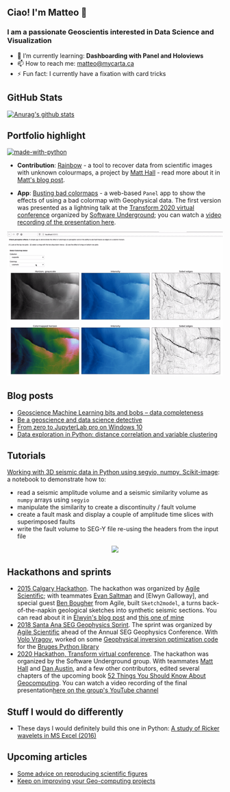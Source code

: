 ## Ciao! I'm Matteo 👋

### I am a passionate Geoscientis interested in Data Science and Visualization

- 🌱 I’m currently learning: **Dashboarding with Panel and Holoviews**
- 📫 How to reach me: matteo@mycarta.ca
- ⚡ Fun fact: I currently have a fixation with card tricks

## GitHub Stats
[![Anurag's github stats](https://github-readme-stats.vercel.app/api?username=mycarta&theme=blue-green&show_icons=true&custom_title= )](https://github.com/anuraghazra/github-readme-stats&count_private=true)

## Portfolio highlight
 [![made-with-python](https://img.shields.io/badge/Made%20with-Python-1f425f.svg)](https://www.python.org/)
- **Contribution**: [Rainbow](https://github.com/mycarta/rainbow) - a tool to recover data from scientific images with unknown colourmaps, a project by [Matt Hall](https://github.com/kwinkunks/) - read more about it in [Matt's blog post](https://agilescientific.com/blog/2017/5/31/unweaving-the-rainbow).

- **App**: [Busting bad colormaps](https://mybinder.org/v2/gh/mycarta/Colormap-distorsions-Panel-app/master?urlpath=%2Fpanel%2FDemonstrate_colormap_distortions_interactive_Panel) - a web-based `Panel` app to show the effects of using a bad colormap with Geophysical data.  The first version was presented as a lightning talk at the [Transform 2020 virtual conference](https://transform2020.sched.com/) organized by [Software Underground](https://softwareunderground.org/); you can watch a [video recording of the presentation here](https://www.youtube.com/watch?v=rUbvueIF5f8&t=510s).
<p align="center">
  <img width="650" src="https://github.com/mycarta/Colormap-distorsions-Panel-app/blob/master/for%20readme/new_gif.gif">
</p>

## Blog posts
- [Geoscience Machine Learning bits and bobs – data completeness](https://mycarta.wordpress.com/2020/09/19/geoscience-machine-learning-bits-and-bobs-data-completeness/)
- [Be a geoscience and data science detective](https://mycarta.wordpress.com/2020/09/16/be-a-geoscience-and-data-science-detective/)
- [From zero to JupyterLab pro on Windows 10](https://mycarta.wordpress.com/2019/07/09/from-zero-to-jupyterlab-pro-on-windows-10/)
- [Data exploration in Python: distance correlation and variable clustering](https://mycarta.wordpress.com/2019/04/10/data-exploration-in-python-distance-correlation-and-variable-clustering/)

## Tutorials
[Working with 3D seismic data in Python using segyio, numpy, Scikit-image](https://github.com/equinor/segyio-notebooks/blob/master/notebooks/basic/01_basic_tutorial.ipynb): a notebook to demonstrate how to:
- read a seismic amplitude volume and a seismic similarity volume as `numpy` arrays using `segyio`
- manipulate the similarity to create a discontinuity / fault volume
- create a fault mask and display a couple of amplitude time slices with superimposed faults
- write the fault volume to SEG-Y file re-using the headers from the input file
<p align="center">
  <img width="650" src="https://mycarta.files.wordpress.com/2019/03/workflow.png">
</p>

## Hackathons and sprints
- [2015 Calgary Hackathon](https://agilescientific.com/blog/2015/5/15/canadian-codeshow). The hackathon was organized by [Agile Scientific](https://github.com/agile-geoscience); with teammates [Evan Saltman](https://github.com/epsalt) and [Elwyn Galloway], and special guest [Ben Bougher](https://github.com/ben-bougher) from Agile, built `Sketch2model`, a turns back-of-the-napkin geological sketches into synthetic seismic sections. You can read about it in [Elwyin's blog post](https://scibbatical.wordpress.com/2016/05/02/sketch2model/) and [this one of mine](https://mycarta.wordpress.com/2016/07/22/sketch2model-linking-edges-with-mathematical-morphology/)
- [2018 Santa Ana SEG Geophysics Sprint](https://agilescientific.com/blog/2018/10/18/cafe-con-leche). The sprint was organized by [Agile Scientific](https://github.com/agile-geoscience) ahead of the Annual SEG Geophysics Conference. With [Volo Vragov](https://github.com/vragov), worked on some [Geophysical inversion optimization code](https://mycarta.wordpress.com/2018/10/28/geophysics-python-sprint-2018-day-2-and-beyond-part-i/) for the [Bruges Python library](https://github.com/agile-geoscience/bruges)
- [2020 Hackathon, Transform virtual conference](https://softwareunderground.org/blog/2020/6/18/transform-2020). The hackathon was organized by the Software Underground group. With teammates [Matt Hall](https://github.com/kwinkunks) and [Dan Austin](https://github.com/esadan), and a few other contributors, edited several chapters of the upcoming book [52 Things You Should Know About Geocomputing](https://mycarta.wordpress.com/2020/01/30/about-52-things-you-should-know-about-geocomputing/). You can watch a video recording of the final presentation[here on the group's YouTube channel ](https://youtu.be/VRoSIjqDj-g?t=277) 

## Stuff I would do differently
- These days I would definitely build this one in Python: [A study of Ricker wavelets in MS Excel (2016)](https://mycarta.wordpress.com/2016/02/04/a-study-of-ricker-wavelets-in-ms-excel/)

## Upcoming articles
- [Some advice on reproducing scientific figures](https://github.com/softwareunderground/52things/blob/master/chapters/Niccoli_3.md)
- [Keep on improving your Geo-computing projects](https://github.com/softwareunderground/52things/blob/master/chapters/Niccoli_2.md)

